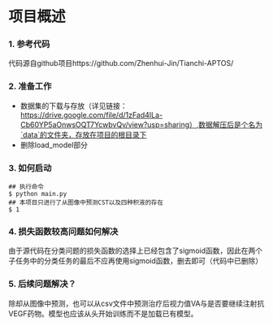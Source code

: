 # 项目概述

### 1. 参考代码

代码源自github项目https://github.com/Zhenhui-Jin/Tianchi-APTOS/

### 2. 准备工作

- 数据集的下载与存放（详见链接：https://drive.google.com/file/d/1zFad4ILa-Cb60YP5aOnwsOQT7YcwbvQv/view?usp=sharing）,数据解压后是个名为`data`的文件夹，存放在项目的根目录下
- 删除load_model部分

### 3. 如何启动

```shell
## 执行命令
$ python main.py
## 本项目只进行了从图像中预测CST以及四种积液的存在
$ 1
```

### 4. 损失函数较高问题如何解决

由于源代码在分类问题的损失函数的选择上已经包含了sigmoid函数，因此在两个子任务中的分类任务的最后不应再使用sigmoid函数，删去即可（代码中已删除）

### 5. 后续问题解决？

除却从图像中预测，也可以从csv文件中预测治疗后视力值VA与是否要继续注射抗VEGF药物。模型也应该从头开始训练而不是加载已有模型。

